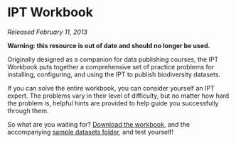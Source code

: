 # IPT Workbook
_Released February 11, 2013_

**Warning: this resource is out of date and should no longer be used.**

Originally designed as a companion for data publishing courses, the IPT Workbook puts together a comprehensive set of practice problems for installing, configuring, and using the IPT to publish biodiversity datasets. 

If you can solve the entire workbook, you can consider yourself an IPT expert. The problems vary in their level of difficulty, but no matter how hard the problem is, helpful hints are provided to help guide you successfully through them. 

So what are you waiting for? [Download the workbook](https://github.com/gbif/ipt/wiki/gbif-ipt-docs/downloads/IPT%20Workbook%20-%206%20Feb%202013.pdf), and the accompanying [sample datasets folder](https://github.com/gbif/ipt/wiki/gbif-ipt-docs/downloads/sample%20datasets.zip), and test yourself!
